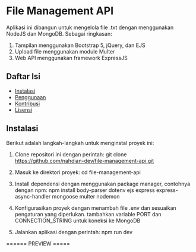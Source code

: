 # File Management API

Aplikasi ini dibangun untuk mengelola file .txt dengan menggunakan NodeJS dan MongoDB.
Sebagai ringkasan: 
  1. Tampilan menggunakan Bootstrap 5, jQuery, dan EJS
  2. Upload file menggunakan module Multer
  3. Web API menggunakan framework ExpressJS

## Daftar Isi
- [Instalasi](#instalasi)
- [Penggunaan](#penggunaan)
- [Kontribusi](#kontribusi)
- [Lisensi](#lisensi)

## Instalasi
Berikut adalah langkah-langkah untuk menginstal proyek ini:

1. Clone repositori ini dengan perintah:
git clone https://github.com/nahdian-dev/file-management-api.git

2. Masuk ke direktori proyek:
cd file-management-api

3. Install dependensi dengan menggunakan package manager, contohnya dengan npm:
npm install  body-parser dotenv ejs express express-async-handler mongoose multer nodemon

4. Konfigurasikan proyek dengan menambah file .env dan sesuaikan pengaturan yang diperlukan.
   tambahkan variable PORT dan CONNECTION_STRING untuk koneksi ke MongoDB

6. Jalankan aplikasi dengan perintah:
npm run dev

====== PREVIEW =====
